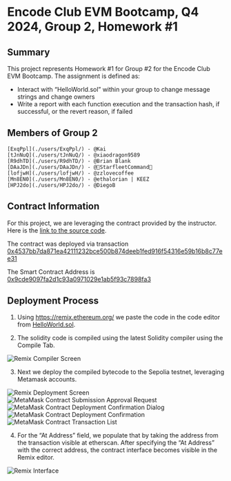 # Encode Club EVM Bootcamp, Q4 2024, Group 2, Homework #1

## Summary
This project represents Homework #1 for Group #2 for the Encode Club EVM Bootcamp.  The assignment is defined as:
* Interact with “HelloWorld.sol” within your group to change message strings and change owners
* Write a report with each function execution and the transaction hash, if successful, or the revert reason, if failed

## Members of Group 2

    [ExqPpl](./users/ExqPpl/) - @Kai
    [tJnNuQ](./users/tJnNuQ/) - @xiaodragon9589
    [R9dhTD](./users/R9dhTD/) - @Brian Blank
    [DAaJDn](./users/DAaJDn/) - @💫StarfleetCommand💫
    [lofjwH](./users/lofjwH/) - @zzlovecoffee
    [Mn8EN0](./users/Mn8EN0/) - @ethalorian | KEEZ
    [HPJ2do](./users/HPJ2do/) - @DiegoB

## Contract Information

For this project, we are leveraging the contract provided by the instructor.  Here is the [link to the source code](./scripts/HelloWorld.sol).

The contract was deployed via transaction [0x4537bb7da871ea42111232bce500b874deeb1fed916f54316e59b16b8c77ee31](https://sepolia.etherscan.io/tx/0x4537bb7da871ea42111232bce500b874deeb1fed916f54316e59b16b8c77ee31)

The Smart Contract Address is [0x9cde9097fa2d1c93a0971029e1ab5f93c7898fa3](https://sepolia.etherscan.io/address/0x9cde9097fa2d1c93a0971029e1ab5f93c7898fa3)

## Deployment Process

1. Using https://remix.ethereum.org/ we paste the code in the code editor from [HelloWorld.sol](./scripts/HelloWorld.sol).

2. The solidity code is compiled using the latest Solidity compiler using the Compile Tab.

![Remix Compiler Screen][01RemixCompilerScreen]

3. Next we deploy the compiled bytecode to the Sepolia testnet, leveraging Metamask accounts.

![Remix Deployment Screen][01RemixDeploymentScreen]
![MetaMask Contract Submission Approval Request][01MetaMaskContractSubmissionApprovalRequest]
![MetaMask Contract Deployment Confirmation Dialog][01MetaMaskContractDeploymentConfirmationDialog]
![MetaMask Contract Deployment Confirmation][01MetaMaskContractDeploymentConfirmation]
![MetaMask Contract Transaction List][01MetaMaskContractTransactionList]

4. For the “At Address” field, we populate that by taking the address from the transaction visible at etherscan.  After specifying the “At Address” with the correct address, the contract interface becomes visible in the Remix editor.

![Remix Interface][01RemixInterface]


[01MetaMaskContractDeploymentConfirmation]: ./img/01MetaMaskContractDeploymentConfirmation.png "MetaMask Contract Deployment Confirmation"
[01MetaMaskContractDeploymentConfirmationDialog]: ./img/01MetaMaskContractDeploymentConfirmationDialog.png "MetaMask Contract Deployment Confirmation Dialog"
[01MetaMaskContractSubmissionApprovalRequest]: ./img/01MetaMaskContractSubmissionApprovalRequest.png "MetaMask Contract Submission Approval Request"
[01MetaMaskContractTransactionList]: ./img/01MetaMaskContractTransactionList.png "MetaMask Contract Transaction List"
[01RemixCompilerScreen]: ./img/01RemixCompilerScreen.png "Remix Compiler Screen"
[01RemixDeploymentScreen]: ./img/01RemixDeploymentScreen.png "Remix Deployment Screen"
[01RemixInterface]: ./img/01RemixInterface.png "Remix Interface"
